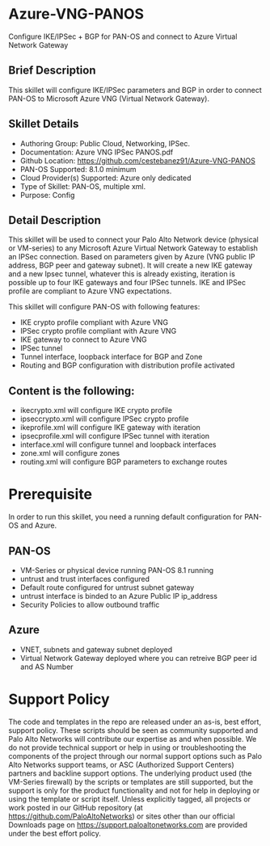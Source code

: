 # Azure-VNG-PANOS
Configure IKE/IPSec + BGP for PAN-OS and connect to Azure Virtual Network Gateway

## Brief Description
This skillet will configure IKE/IPSec parameters and BGP in order to connect PAN-OS to Microsoft Azure VNG (Virtual Network Gateway).

## Skillet Details
- Authoring Group: Public Cloud, Networking, IPSec.
- Documentation: Azure VNG IPSec PANOS.pdf
- Github Location: https://github.com/cestebanez91/Azure-VNG-PANOS
- PAN-OS Supported: 8.1.0 minimum
- Cloud Provider(s) Supported:  Azure only dedicated
- Type of Skillet: PAN-OS, multiple xml.
- Purpose: Config

## Detail Description
This skillet will be used to connect your Palo Alto Network device (physical or VM-series) to any Microsoft Azure Virtual Network Gateway to establish an IPSec connection.
Based on parameters given by Azure (VNG public IP address, BGP peer and gateway subnet).
It will create a new IKE gateway and a new Ipsec tunnel, whatever this is already existing, iteration is possible up to four IKE gateways and four IPSec tunnels.
IKE and IPSec profile are compliant to Azure VNG expectations.

This skillet will configure PAN-OS with following features:
-	IKE crypto profile compliant with Azure VNG
-	IPSec crypto profile compliant with Azure VNG
-	IKE gateway to connect to Azure VNG
-	IPSec tunnel
-	Tunnel interface, loopback interface for BGP and Zone
-	Routing and BGP configuration with distribution profile activated

## Content is the following:
-	ikecrypto.xml will configure IKE crypto profile
-	ipseccrypto.xml will configure IPSec crypto profile
-	ikeprofile.xml will configure IKE gateway with iteration
-	ipsecprofile.xml will configure IPSec tunnel with iteration
-	interface.xml will configure tunnel and loopback interfaces
-	zone.xml will configure zones
-	routing.xml will configure BGP parameters to exchange routes



# Prerequisite
In order to run this skillet, you need a running default configuration for PAN-OS and Azure.
## PAN-OS
- VM-Series or physical device running PAN-OS 8.1 running
- untrust and trust interfaces configured
- Default route configured for untrust subnet gateway
- untrust interface is binded to an Azure Public IP ip_address
- Security Policies to allow outbound traffic

## Azure
- VNET, subnets and gateway subnet deployed
- Virtual Network Gateway deployed where you can retreive BGP peer id and AS Number




# Support Policy
The code and templates in the repo are released under an as-is, best effort, support policy. These scripts should be seen as community supported and Palo Alto Networks will contribute our expertise as and when possible. We do not provide technical support or help in using or troubleshooting the components of the project through our normal support options such as Palo Alto Networks support teams, or ASC (Authorized Support Centers) partners and backline support options. The underlying product used (the VM-Series firewall) by the scripts or templates are still supported, but the support is only for the product functionality and not for help in deploying or using the template or script itself. Unless explicitly tagged, all projects or work posted in our GitHub repository (at https://github.com/PaloAltoNetworks) or sites other than our official Downloads page on https://support.paloaltonetworks.com are provided under the best effort policy.
